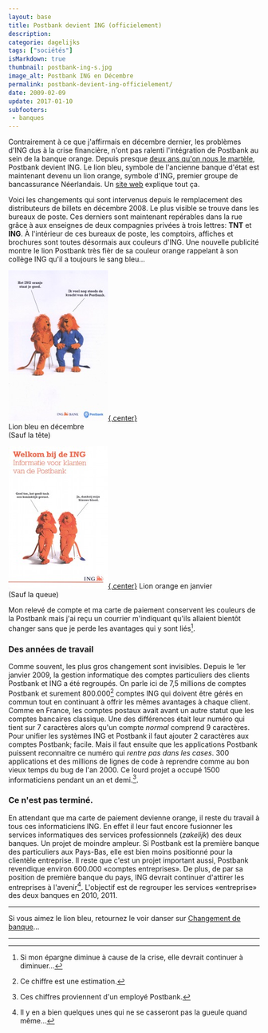 ```yaml
---
layout: base
title: Postbank devient ING (officielement)
description: 
categorie: dagelijks
tags: ["sociétés"]
isMarkdown: true
thumbnail: postbank-ing-s.jpg
image_alt: Postbank ING en Décembre
permalink: postbank-devient-ing-officielement/
date: 2009-02-09
update: 2017-01-10
subfooters:
 - banques
---
```



Contrairement à ce que j'affirmais en décembre dernier, les problèmes d'ING dus à la crise financière,  n'ont pas ralenti l'intégration de Postbank au sein de la banque orange. Depuis presque [deux ans qu'on nous le martèle](/les-lions-cons), Postbank devient ING. Le lion bleu, symbole de l'ancienne banque d'état est maintenant devenu un lion orange, symbole d'ING, premier groupe de bancassurance Néerlandais. Un [site web](http://www.ing.nl/samenvoeging/) explique tout ça.

Voici les changements qui sont intervenus depuis le remplacement des distributeurs de billets en décembre 2008. Le plus visible se trouve dans les bureaux de poste. Ces derniers sont maintenant repérables dans la rue grâce à aux enseignes de deux compagnies privées à trois lettres: **TNT** et **ING**. À l'intérieur de ces bureaux de poste, les comptoirs, affiches et brochures sont toutes désormais aux couleurs d'ING. Une nouvelle publicité montre le lion Postbank très fièr de sa couleur orange rappelant à son collège ING qu'il a toujours le sang bleu...


<div class="flex justify-center ...">  
  <div class="m-1 text-center">

[![Postbank ING en Décembre](postbank-ing-s.jpg){.center}](/postbank-devient-ing-officielement/postbank-ing-750w.jpeg)  
Lion bleu en décembre  
(Sauf la tête)

  </div>
  <div class="m-1 text-center">

[![ING Postbank en janvier](Welkom-bij-de-ING.jpg){.center}](/postbank-devient-ing-officielement/Welkom-bij-de-ING-big-852w.jpeg)
Lion orange en janvier  
(Sauf la queue)

  </div>
</div>


Mon relevé de compte et ma carte de paiement conservent les couleurs de la Postbank mais j'ai reçu un courrier m'indiquant qu'ils allaient bientôt changer sans que je perde les avantages qui y sont liés[^1].

### Des années de travail

Comme souvent, les plus gros changement sont invisibles. Depuis le 1er janvier 2009, la gestion informatique des comptes particuliers des clients Postbank et ING a été regroupés.  On parle ici de 7,5 millions de comptes Postbank et surement 800.000[^2] comptes ING qui doivent être gérés en commun tout en continuant à offrir les mêmes avantages à chaque client. Comme en France, les comptes postaux avait avant un autre statut que les comptes bancaires classique. Une des différences était leur numéro qui tient sur 7 caractères alors qu'un compte *normal* comprend 9 caractères. Pour unifier les systèmes ING et Postbank il faut ajouter 2 caractères aux comptes Postbank; facile. Mais il faut ensuite que les applications Postbank puissent reconnaitre ce numéro qui *rentre pas dans les cases*. 300 applications et des millions de lignes de code à reprendre comme au bon vieux temps du bug de l'an 2000. Ce lourd projet a occupé 1500 informaticiens pendant un an et demi.[^3]. 

### Ce n'est pas terminé.

En attendant que ma carte de paiement devienne orange, il reste du travail à tous ces informaticiens ING. En effet il leur faut encore fusionner les services informatiques des services professionnels (*zakelijk*) des deux banques. Un projet de moindre ampleur. Si Postbank est la première banque des particuliers aux Pays-Bas, elle est bien moins positionné pour la clientèle entreprise. Il reste que c'est un projet important aussi, Postbank revendique environ 600.000 «comptes entreprises». De plus, de par sa position de première banque du pays, ING devrait continuer d'attirer les entreprises à l'avenir[^4]. L'objectif est de regrouper les services «entreprise» des deux banques en 2010, 2011.

---- 
Si vous aimez le lion bleu, retournez le voir danser sur [Changement de banque](/changement-de-banque)...


---
[^1]: Si mon épargne diminue à cause de la crise, elle devrait continuer à diminuer...
[^2]: Ce chiffre est une estimation.
[^3]: Ces chiffres proviennent d'un employé Postbank.
[^4]: Il y en a bien quelques unes qui ne se casseront pas la gueule quand même...